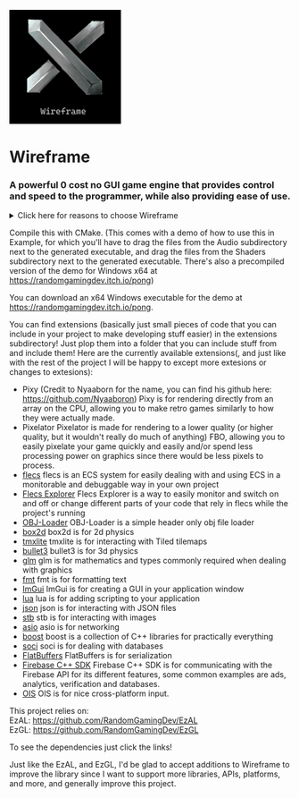 <img src="Wireframelogo.png" width="200"/> <br/>
# Wireframe 

### A powerful 0 cost no GUI game engine that provides control and speed to the programmer, while also providing ease of use.

<details><summary>Click here for reasons to choose Wireframe</summary>
C++ is the ideal language for game development, which has only been further proven by its longevity in the game dev department. This is due to its speed, libraries, support, community, reliability, great features, and of course its portability as it's supported on nearly every gaming and not gaming system out there. One common problem with this though is that although nearly all gaming platforms are united with their use of C++, their graphics and audio libraries are not. Another common problem is that the optimizations of C++ are oftentimes overshadowed by the sheer unbridled use of resources that have to be carefully manipulated in the settings of multiple other game engines, most of which is not only hard to understand, but basically shut off from the end user, which is you. Wireframe aims to solve all of these problems. With a simple unified system for graphics and audio it guarantees that everyone is open to the developers, guaranteeing speed as long as you know how to program properly in C++ due to the sheer readability, simplicity and openeness of all of the different systems in Wireframe. Also due to this simplified system, nearly any platform can be added to this game engine, whether it's a console like the PS2 or Nintendo 64, to something like the PS5 or Xbox series X. This simplified and unified system offers some clear benefits in opposition to the more complex and hard to grapple systems of closed off game engines like Unreal or Unity. While there are open source engines like Godot, they are often too complex to not only port to other platforms, but to modify for the typical programmer, unless you want to spend days, weeks or even months on end studying the intricate layout of it. Wireframe encourages you to poke around in a comfortable envirnoment, not the other way around. Plus, with the extension system you can easily find the best libraries to use in your project and even add some of your own! These extensions are open source and easy to work with, multiple of which are header files that can simply be read through and changed to your liking, with multiple of them being built in a way that can be easily ported! Wireframe also uses a nice Object Oriented system for managing your code (there are also static functions in case you don't want to do that of course, looking at you C devs right now). Wireframe serves to eccentrify and boost, rather than ignore and supress these key features of the language we all know and love as C++, and to prioritize openess, speed and simplicity. These are just some of the reasons you might want to choose Wireframe for your next project (even if it isn't game dev). Again, any contributions to the engine are welcome.
</details>

Compile this with CMake. (This comes with a demo of how to use this in Example, for which you'll have to drag the files from the Audio subdirectory next to the generated executable, and drag the files from the Shaders subdirectory next to the generated executable. There's also a precompiled version of the demo for Windows x64 at https://randomgamingdev.itch.io/pong)

You can download an x64 Windows executable for the demo at https://randomgamingdev.itch.io/pong.

You can find extensions (basically just small pieces of code that you can include in your project to make developing stuff easier) in the extensions subdirectory! Just plop them into a folder that you can include stuff from and include them!
Here are the currently available extensions(, and just like with the rest of the project I will be happy to except more extesions or changes to extesions):<br/>
- Pixy (Credit to Nyaaborn for the name, you can find his github here: https://github.com/Nyaaboron)
    Pixy is for rendering directly from an array on the CPU, allowing you to make retro games similarly to how they were actually made.
- Pixelator
    Pixelator is made for rendering to a lower quality (or higher quality, but it wouldn't really do much of anything) FBO, allowing you to easily pixelate your game quickly and easily and/or spend less processing power on graphics since there would be less pixels to process.
- [flecs](https://github.com/SanderMertens/flecs)
    flecs is an ECS system for easily dealing with and using ECS in a monitorable and debuggable way in your own project
- [Flecs Explorer](https://github.com/flecs-hub/explorer)
    Flecs Explorer is a way to easily monitor and switch on and off or change different parts of your code that rely in flecs while the project's running
- [OBJ-Loader](https://github.com/Bly7/OBJ-Loader)
    OBJ-Loader is a simple header only obj file loader
- [box2d](https://github.com/erincatto/box2d)
    box2d is for 2d physics
- [tmxlite](https://github.com/fallahn/tmxlite)
    tmxlite is for interacting with Tiled tilemaps
- [bullet3](https://github.com/bulletphysics/bullet3)
    bullet3 is for 3d physics
- [glm](https://github.com/Groovounet/glm)
    glm is for mathematics and types commonly required when dealing with graphics
- [fmt](https://github.com/fmtlib/fmt)
    fmt is for formatting text
- [ImGui](https://github.com/ocornut/imgui)
    ImGui is for creating a GUI in your application window
- [lua](https://github.com/lua/lua)
    lua is for adding scripting to your application
- [json](https://github.com/nlohmann/json)
    json is for interacting with JSON files
- [stb](https://github.com/nothings/stb)
    stb is for interacting with images
- [asio](https://github.com/chriskohlhoff/asio)
    asio is for networking
- [boost](https://github.com/boostorg/boost)
    boost is a collection of C++ libraries for practically everything
- [soci](https://github.com/SOCI/soci)
    soci is for dealing with databases
- [FlatBuffers](https://github.com/google/flatbuffers)
    FlatBuffers is for serialization
- [Firebase C++ SDK](https://github.com/firebase/firebase-cpp-sdk)
    Firebase C++ SDK is for communicating with the Firebase API for its different features, some common examples are ads, analytics, verification and databases.
- [OIS](https://github.com/wgois/OIS)
    OIS is for nice cross-platform input.

This project relies on: <br/>
EzAL: https://github.com/RandomGamingDev/EzAL <br/>
EzGL: https://github.com/RandomGamingDev/EzGL

To see the dependencies just click the links!

Just like the EzAL, and EzGL, I'd be glad to accept additions to Wireframe to improve the library since I want to support more libraries, APIs, platforms, and more, and generally improve this project.
